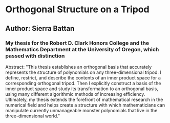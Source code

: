 # Orthogonal Structure on a Tripod
## Author: Sierra Battan
### My thesis for the Robert D. Clark Honors College and the Mathematics Department at the University of Oregon, which passed with distinction
Abstract:
"This thesis establishes an orthogonal basis that accurately represents the structure of polynomials on any three-dimensional tripod. I define, restrict, and describe the contents of an inner product space for a corresponding orthogonal tripod. Then I explicitly construct a basis of the inner product space and study its transformation to an orthogonal basis, using many different algorithmic methods of increasing efficiency. Ultimately, my thesis extends the forefront of mathematical research in the numerical field and helps create a structure with which mathematicians can manipulate currently unmanageable monster polynomials that live in the three-dimensional world."

